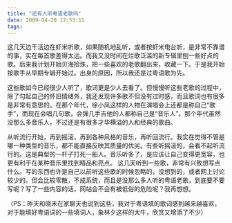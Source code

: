 ```yaml
---
title: "还有人听粤语老歌吗"
date: 2009-04-28 17:53:11
tags:
---
```


这几天边干活边在虾米听歌，如果随机地乱听，或者按虾米电台听，是非常不靠谱的事，实在每首歌差得太远。而我又没时间在烂歌泛滥的新专辑里刨一些好点的歌。后来我计划开始贝海拾珠，把一些喜欢的老歌翻出来，收藏一下。于是我开始按歌手从早期专辑开始过。出身的原因，所以我还是过粤语歌为先。 

这些歌如今已经很少人听了，歌词更是少人去看了。但慢慢听这些老歌的过程中，除了勾起自己的怀旧情绪外，我还发现许多歌不但没有过时感，而且歌词也有很多是非常有意思的。在那个年代，徐小凤这样的人物在演唱会上还都是称自己“歌手”，而现在会唱几句歌，会弹几手吉他的人都称自己是“音乐人”。那个年代虽然没那么多音乐人，不过还是有很多才华横溢的人和经典的歌曲。 

从听流行开始，再到摇滚，再到各种风格的音乐，再听回流行。我实在觉得不管是哪一种类型的音乐，都不能直接反映其质量的优劣。有些听摇滚的，会看不起听流行的。这是典型的一杆子打死一船人。音乐听多了，是应该让自己变得更宽容，也更有利于在某种音乐里找到精品和亮点。 这几天听到一些歌，非常有兴致想写点什么。写的东西也许是自己以前听这些歌的时候忽略的，没想到的，或者网上讨论较少的。但会比较零散，不成系统，而且是没那么多人听的粤语老歌，到底要不要写呢？写了一些内容的话，网站会不会有被低俗的危险呢？我再想想。 

（PS：昨天和晓禾在家聊天也说到这些，我对于粤语填的歌词感到越来越喜欢，对于能填好粤语词的一些填词人，象林夕这样的大牛，欣赏又增添了不少）